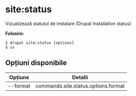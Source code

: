 # site:status
Vizualizează statutul de instalare (Drupal Installation status)

**Folosire:**
```
$ drupal site:status [options] 
$ ss  
```

## Opțiuni disponibile
Opțiune | Detalii
-------|-------------
--format | commands.site.status.options.format
